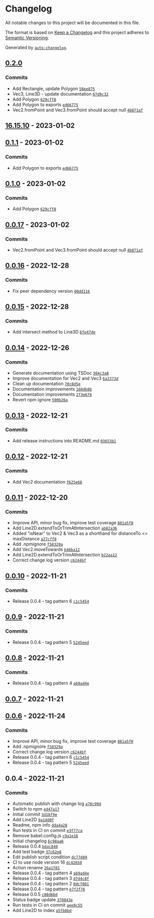 # Changelog

All notable changes to this project will be documented in this file.

The format is based on [Keep a Changelog](https://keepachangelog.com/en/1.0.0/)
and this project adheres to [Semantic Versioning](https://semver.org/spec/v2.0.0.html).

Generated by [`auto-changelog`](https://github.com/CookPete/auto-changelog).

## [0.2.0](https://github.com/Immugio/three-math-extensions/compare/16.15.10...0.2.0)

### Commits

- Add Rectangle, update Polygon [`58ee875`](https://github.com/Immugio/three-math-extensions/commit/58ee87539af8f9ade186e5250cba9e01926da514)
- Vec3, Line3D - update documentation [`67d9c32`](https://github.com/Immugio/three-math-extensions/commit/67d9c328e08cc0a5599932d2f0529e97f31c9213)
- Add Polygon [`629cff8`](https://github.com/Immugio/three-math-extensions/commit/629cff8ecbb963477e8ea76d7f8b16d95435cbad)
- Add Polygon to exports [`ed66775`](https://github.com/Immugio/three-math-extensions/commit/ed66775c33e961835b23843222b822cfd9c16b1d)
- Vec2.fromPoint and Vec3.fromPoint should accept null [`4b871af`](https://github.com/Immugio/three-math-extensions/commit/4b871af297bdcbe8584f1e2b99d602247b77687c)

## [16.15.10](https://github.com/Immugio/three-math-extensions/compare/0.1.1...16.15.10) - 2023-01-02

## [0.1.1](https://github.com/Immugio/three-math-extensions/compare/0.1.0...0.1.1) - 2023-01-02

### Commits

- Add Polygon to exports [`ed66775`](https://github.com/Immugio/three-math-extensions/commit/ed66775c33e961835b23843222b822cfd9c16b1d)

## [0.1.0](https://github.com/Immugio/three-math-extensions/compare/0.0.17...0.1.0) - 2023-01-02

### Commits

- Add Polygon [`629cff8`](https://github.com/Immugio/three-math-extensions/commit/629cff8ecbb963477e8ea76d7f8b16d95435cbad)

## [0.0.17](https://github.com/Immugio/three-math-extensions/compare/0.0.16...0.0.17) - 2023-01-02

### Commits

- Vec2.fromPoint and Vec3.fromPoint should accept null [`4b871af`](https://github.com/Immugio/three-math-extensions/commit/4b871af297bdcbe8584f1e2b99d602247b77687c)

## [0.0.16](https://github.com/Immugio/three-math-extensions/compare/0.0.15...0.0.16) - 2022-12-28

### Commits

- Fix peer dependency version [`00dd116`](https://github.com/Immugio/three-math-extensions/commit/00dd1169f578d5769207031fa625f29c96a38c31)

## [0.0.15](https://github.com/Immugio/three-math-extensions/compare/0.0.14...0.0.15) - 2022-12-28

### Commits

- Add intersect method to Line3D [`6fe47de`](https://github.com/Immugio/three-math-extensions/commit/6fe47de7caaa1807b47a4363e551510c463757d7)

## [0.0.14](https://github.com/Immugio/three-math-extensions/compare/0.0.13...0.0.14) - 2022-12-26

### Commits

- Generate documentation using TSDoc [`304c3a8`](https://github.com/Immugio/three-math-extensions/commit/304c3a84b5dcc49183db57083f550d134ae641b2)
- Improve documentation for Vec2 and Vec3 [`6a2373d`](https://github.com/Immugio/three-math-extensions/commit/6a2373d8b6754a87720dcaea5d98336bfa7bc5b5)
- Clean up documentation [`70c8d5e`](https://github.com/Immugio/three-math-extensions/commit/70c8d5efe8b7095d7a03af637df3af5d46615293)
- Documentation improvements [`160db8b`](https://github.com/Immugio/three-math-extensions/commit/160db8ba6d6e5eb63a4e91ed9c40efd6fa70181a)
- Documentation improvements [`2f3e676`](https://github.com/Immugio/three-math-extensions/commit/2f3e6768b3b0139b60688fc151a4084f15566f8d)
- Revert npm ignore [`590b26a`](https://github.com/Immugio/three-math-extensions/commit/590b26a9e57fc41466b51e711f3f5c648e2d56ed)

## [0.0.13](https://github.com/Immugio/three-math-extensions/compare/0.0.12...0.0.13) - 2022-12-21

### Commits

- Add release instructions into README.md [`03653b1`](https://github.com/Immugio/three-math-extensions/commit/03653b1ffa55be606d3f9cd588e28a6084462c2e)

## [0.0.12](https://github.com/Immugio/three-math-extensions/compare/0.0.11...0.0.12) - 2022-12-21

### Commits

- Add Vec2 documentation [`f625e66`](https://github.com/Immugio/three-math-extensions/commit/f625e66b60ee0d90c5c788a80989f64013d60265)

## [0.0.11](https://github.com/Immugio/three-math-extensions/compare/0.0.10...0.0.11) - 2022-12-20

### Commits

- Improve API, minor bug fix, improve test coverage [`881a5f0`](https://github.com/Immugio/three-math-extensions/commit/881a5f096823f0d5fd90faa76cd602f076291bc5)
- Add Line2D.extendToOrTrimAtIntersection [`ab82a36`](https://github.com/Immugio/three-math-extensions/commit/ab82a36db52b9ae83cf8bfb848362d295140d073)
- Added "isNear" to Vec2 & Vec3 as a shorthand for distanceTo &lt;= maxDistance [`a27cff8`](https://github.com/Immugio/three-math-extensions/commit/a27cff8421472f625ed240439b9e6a7d2c430db8)
- Add .npmignore [`f58329a`](https://github.com/Immugio/three-math-extensions/commit/f58329a86b96589bb574d6ebed37d4cc4474663a)
- Add Vec2.moveTowards [`b46ba12`](https://github.com/Immugio/three-math-extensions/commit/b46ba1286f9924cd9bfecfb37200664202e964ba)
- Add Line2D.extendToOrTrimAtIntersection [`b22aa12`](https://github.com/Immugio/three-math-extensions/commit/b22aa120b5eb02562cebc4573374ebb61e2dba14)
- Correct change log version [`c6244bf`](https://github.com/Immugio/three-math-extensions/commit/c6244bf1488ad21bcc5589d1dff62c41d8182d48)

## [0.0.10](https://github.com/Immugio/three-math-extensions/compare/0.0.9...0.0.10) - 2022-11-21

### Commits

- Release 0.0.4 - tag pattern 6 [`c1c5454`](https://github.com/Immugio/three-math-extensions/commit/c1c54541ed400e1ad49bf42fe8926cd5293efefd)

## [0.0.9](https://github.com/Immugio/three-math-extensions/compare/0.0.8...0.0.9) - 2022-11-21

### Commits

- Release 0.0.4 - tag pattern 5 [`5245eed`](https://github.com/Immugio/three-math-extensions/commit/5245eed60195103e989c0fadf9bd642f39ef4589)

## [0.0.8](https://github.com/Immugio/three-math-extensions/compare/0.0.7...0.0.8) - 2022-11-21

### Commits

- Release 0.0.4 - tag pattern 4 [`ab9ad4e`](https://github.com/Immugio/three-math-extensions/commit/ab9ad4e49477a991482ed6d4d3a3ca4687a70b44)

## [0.0.7](https://github.com/Immugio/three-math-extensions/compare/0.0.6...0.0.7) - 2022-11-21

## [0.0.6](https://github.com/Immugio/three-math-extensions/compare/0.0.4...0.0.6) - 2022-11-24

### Commits

- Improve API, minor bug fix, improve test coverage [`881a5f0`](https://github.com/Immugio/three-math-extensions/commit/881a5f096823f0d5fd90faa76cd602f076291bc5)
- Add .npmignore [`f58329a`](https://github.com/Immugio/three-math-extensions/commit/f58329a86b96589bb574d6ebed37d4cc4474663a)
- Correct change log version [`c6244bf`](https://github.com/Immugio/three-math-extensions/commit/c6244bf1488ad21bcc5589d1dff62c41d8182d48)
- Release 0.0.4 - tag pattern 6 [`c1c5454`](https://github.com/Immugio/three-math-extensions/commit/c1c54541ed400e1ad49bf42fe8926cd5293efefd)
- Release 0.0.4 - tag pattern 5 [`5245eed`](https://github.com/Immugio/three-math-extensions/commit/5245eed60195103e989c0fadf9bd642f39ef4589)

## 0.0.4 - 2022-11-21

### Commits

- Automatic publish with change log [`a70c99d`](https://github.com/Immugio/three-math-extensions/commit/a70c99d0d42e60411ce01bcdb8dd4f3f489bb949)
- Switch to npm [`ed47a17`](https://github.com/Immugio/three-math-extensions/commit/ed47a1787522db3bde5a2112bfd02480fe2edc54)
- Initial commit [`3d1bf9e`](https://github.com/Immugio/three-math-extensions/commit/3d1bf9ef015570830007c9be99140c8c8d760d7f)
- Add Line2D [`9a1dd0f`](https://github.com/Immugio/three-math-extensions/commit/9a1dd0f58352b7b25828693c688aa4770e95c174)
- Readme, npm info [`dda4a28`](https://github.com/Immugio/three-math-extensions/commit/dda4a282a71a00308dcae858ffe53d67d4185be8)
- Run tests in CI on commit [`e3f77ca`](https://github.com/Immugio/three-math-extensions/commit/e3f77ca76e25f4d99eef0130e5779b5e7c5aec6b)
- Remove babel.config.js [`c9a1e16`](https://github.com/Immugio/three-math-extensions/commit/c9a1e1607cffec8a3d74adcca644320a79ca4c43)
- Initial changelog [`6c98aa6`](https://github.com/Immugio/three-math-extensions/commit/6c98aa6ad631cf5e73d32dd76276f99b3ba5089f)
- Release 0.0.4 [`bdac840`](https://github.com/Immugio/three-math-extensions/commit/bdac840f33261a3f39ef33bc05c80772169cfe87)
- Add test badge [`37c62e8`](https://github.com/Immugio/three-math-extensions/commit/37c62e809bdcdfc63f7fe135469fd131f190f950)
- Edit publish script condition [`dc77d89`](https://github.com/Immugio/three-math-extensions/commit/dc77d8978d87daab8732d6429ad1b01ba0ca6f97)
- CI to use node version 16 [`dc42650`](https://github.com/Immugio/three-math-extensions/commit/dc426508939de922cc0316b7652bbd09aeed4610)
- Action rename [`26a1f01`](https://github.com/Immugio/three-math-extensions/commit/26a1f014827faab2c02d30ca8ed18dac8f9ff8af)
- Release 0.0.4 - tag pattern 4 [`ab9ad4e`](https://github.com/Immugio/three-math-extensions/commit/ab9ad4e49477a991482ed6d4d3a3ca4687a70b44)
- Release 0.0.4 - tag pattern 3 [`d7d4c8f`](https://github.com/Immugio/three-math-extensions/commit/d7d4c8f546e6550868ddd06a5213fdec6c68bcd2)
- Release 0.0.4 - tag pattern 2 [`0dcf801`](https://github.com/Immugio/three-math-extensions/commit/0dcf80190bd67a3ca93d45131a403201ab39e00f)
- Release 0.0.4 - tag pattern [`e7f2f76`](https://github.com/Immugio/three-math-extensions/commit/e7f2f76aa247e1c51f0522c300a7aaf07253039c)
- Release 0.0.5 [`c80d6bd`](https://github.com/Immugio/three-math-extensions/commit/c80d6bd12c25ddad0f67610cdf5c804d5759f084)
- Status badge update [`370843e`](https://github.com/Immugio/three-math-extensions/commit/370843ed0a28b024761555572b7d51ccbdb4b77d)
- Run tests in CI on commit [`aee8c55`](https://github.com/Immugio/three-math-extensions/commit/aee8c556ae1cab9025dbe0984dd17278fe6275a1)
- Add Line2D to index [`a5fb6bd`](https://github.com/Immugio/three-math-extensions/commit/a5fb6bdeee5d9f07f325bfffc31ef96f0ce167d1)
